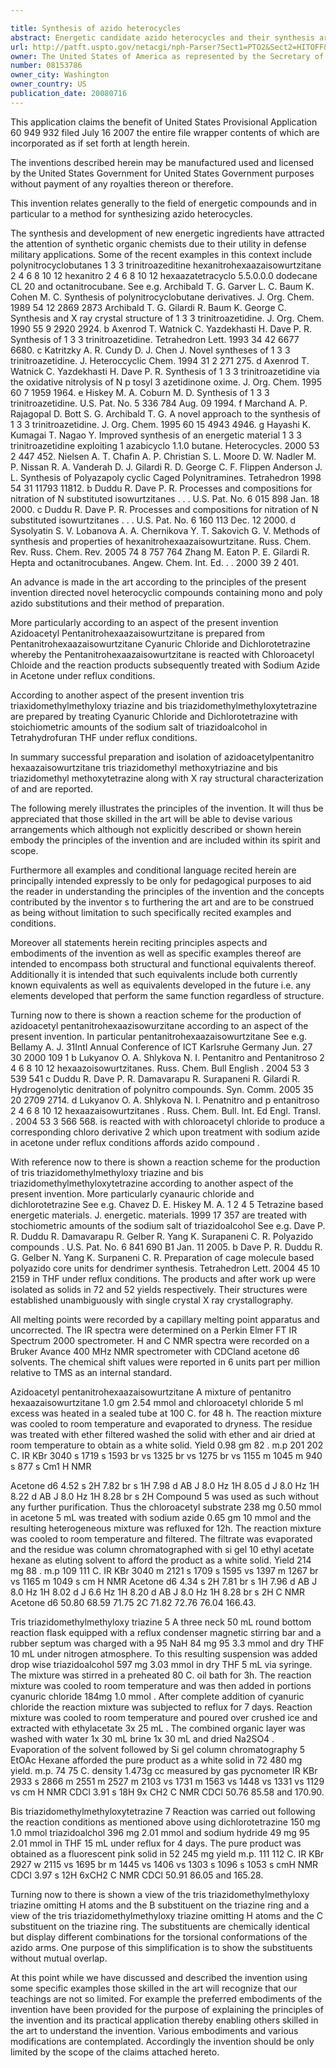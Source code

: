 ```yaml
---

title: Synthesis of azido heterocycles
abstract: Energetic candidate azido heterocycles and their synthesis are described.
url: http://patft.uspto.gov/netacgi/nph-Parser?Sect1=PTO2&Sect2=HITOFF&p=1&u=%2Fnetahtml%2FPTO%2Fsearch-adv.htm&r=1&f=G&l=50&d=PALL&S1=08153786&OS=08153786&RS=08153786
owner: The United States of America as represented by the Secretary of the Army
number: 08153786
owner_city: Washington
owner_country: US
publication_date: 20080716
---
```

This application claims the benefit of United States Provisional Application 60 949 932 filed July 16 2007 the entire file wrapper contents of which are incorporated as if set forth at length herein.

The inventions described herein may be manufactured used and licensed by the United States Government for United States Government purposes without payment of any royalties thereon or therefore.

This invention relates generally to the field of energetic compounds and in particular to a method for synthesizing azido heterocycles.

The synthesis and development of new energetic ingredients have attracted the attention of synthetic organic chemists due to their utility in defense military applications. Some of the recent examples in this context include polynitrocyclobutanes 1 3 3 trinitroazeditine hexanitrohexaazaisowurtzitane 2 4 6 8 10 12 hexanitro 2 4 6 8 10 12 hexaazatetracyclo 5.5.0.0.0 dodecane CL 20 and octanitrocubane. See e.g. Archibald T. G. Garver L. C. Baum K. Cohen M. C. Synthesis of polynitrocyclobutane derivatives. J. Org. Chem. 1989 54 12 2869 2873 Archibald T. G. Gilardi R. Baum K. George C. Synthesis and X ray crystal structure of 1 3 3 trinitroazetidine. J. Org. Chem. 1990 55 9 2920 2924. b Axenrod T. Watnick C. Yazdekhasti H. Dave P. R. Synthesis of 1 3 3 trinitroazetidine. Tetrahedron Lett. 1993 34 42 6677 6680. c Katritzky A. R. Cundy D. J. Chen J. Novel syntheses of 1 3 3 trinitroazetidine. J. Heteroccyclic Chem. 1994 31 2 271 275. d Axenrod T. Watnick C. Yazdekhasti H. Dave P. R. Synthesis of 1 3 3 trinitroazetidine via the oxidative nitrolysis of N p tosyl 3 azetidinone oxime. J. Org. Chem. 1995 60 7 1959 1964. e Hiskey M. A. Coburn M. D. Synthesis of 1 3 3 trinitroazetidine. U.S. Pat. No. 5 336 784 Aug. 09 1994. f Marchand A. P. Rajagopal D. Bott S. G. Archibald T. G. A novel approach to the synthesis of 1 3 3 trinitroazetidine. J. Org. Chem. 1995 60 15 4943 4946. g Hayashi K. Kumagai T. Nagao Y. Improved synthesis of an energetic material 1 3 3 trinitroazetidine exploiting 1 azabicyclo 1.1.0 butane. Heterocycles. 2000 53 2 447 452. Nielsen A. T. Chafin A. P. Christian S. L. Moore D. W. Nadler M. P. Nissan R. A. Vanderah D. J. Gilardi R. D. George C. F. Flippen Anderson J. L. Synthesis of Polyazapoly cyclic Caged Polynitramines. Tetrahedron 1998 54 31 11793 11812. b Duddu R. Dave P. R. Processes and compositions for nitration of N substituted isowurtzitanes . . . U.S. Pat. No. 6 015 898 Jan. 18 2000. c Duddu R. Dave P. R. Processes and compositions for nitration of N substituted isowurtzitanes . . . U.S. Pat. No. 6 160 113 Dec. 12 2000. d Sysolyatin S. V. Lobanova A. A. Chernikova Y. T. Sakovich G. V. Methods of synthesis and properties of hexanitrohexaazaisowurtzitane. Russ. Chem. Rev. Russ. Chem. Rev. 2005 74 8 757 764 Zhang M. Eaton P. E. Gilardi R. Hepta and octanitrocubanes. Angew. Chem. Int. Ed. . . 2000 39 2 401.

An advance is made in the art according to the principles of the present invention directed novel heterocyclic compounds containing mono and poly azido substitutions and their method of preparation.

More particularly according to an aspect of the present invention Azidoacetyl Pentanitrohexaazaisowurtzitane is prepared from Pentanitrohexaazaisowurtzitane Cyanuric Chloride and Dichlorotetrazine whereby the Pentanitrohexaazaisowurtzitane is reacted with Chloroacetyl Chloide and the reaction products subsequently treated with Sodium Azide in Acetone under reflux conditions.

According to another aspect of the present invention tris triaxidomethylmethyloxy triazine and bis triazidomethylmethyloxytetrazine are prepared by treating Cyanuric Chloride and Dichlorotetrazine with stoichiometric amounts of the sodium salt of triazidoalcohol in Tetrahydrofuran THF under reflux conditions.

In summary successful preparation and isolation of azidoacetylpentanitro hexaazaisowurtzitane tris triazidomethyl methoxytriazine and bis triazidomethyl methoxytetrazine along with X ray structural characterization of and are reported.

The following merely illustrates the principles of the invention. It will thus be appreciated that those skilled in the art will be able to devise various arrangements which although not explicitly described or shown herein embody the principles of the invention and are included within its spirit and scope.

Furthermore all examples and conditional language recited herein are principally intended expressly to be only for pedagogical purposes to aid the reader in understanding the principles of the invention and the concepts contributed by the inventor s to furthering the art and are to be construed as being without limitation to such specifically recited examples and conditions.

Moreover all statements herein reciting principles aspects and embodiments of the invention as well as specific examples thereof are intended to encompass both structural and functional equivalents thereof. Additionally it is intended that such equivalents include both currently known equivalents as well as equivalents developed in the future i.e. any elements developed that perform the same function regardless of structure.

Turning now to there is shown a reaction scheme for the production of azidoacetyl pentanitrohexaazisowurzitane according to an aspect of the present invention. In particular pentanitrohexaazaisowurtzitane See e.g. Bellamy A. J. 31Intl Annual Conference of ICT Karlsruhe Germany Jun. 27 30 2000 109 1 b Lukyanov O. A. Shlykova N. I. Pentanitro and Pentanitroso 2 4 6 8 10 12 hexaazoisowurtzitanes. Russ. Chem. Bull English . 2004 53 3 539 541 c Duddu R. Dave P. R. Damavarapu R. Surapaneni R. Gilardi R. Hydrogenolytic denitration of polynitro compounds. Syn. Comm. 2005 35 20 2709 2714. d Lukyanov O. A. Shlykova N. I. Penatnitro and p entanitroso 2 4 6 8 10 12 hexaazaisowurtzitanes . Russ. Chem. Bull. Int. Ed Engl. Transl. . 2004 53 3 566 568. is reacted with with chloroacetyl chloride to produce a corresponding chloro derivative 2 which upon treatment with sodium azide in acetone under reflux conditions affords azido compound .

With reference now to there is shown a reaction scheme for the production of tris triazidomethylmethyloxy triazine and bis triazidomethylmethyloxytetrazine according to another aspect of the present invention. More particularly cyanauric chloride and dichlorotetrazine See e.g. Chavez D. E. Hiskey M. A. 1 2 4 5 Tetrazine based energetic materials. J. energetic. materials. 1999 17 357 are treated with stochiometric amounts of the sodium salt of triazidoalcohol See e.g. Dave P. R. Duddu R. Damavarapu R. Gelber R. Yang K. Surapaneni C. R. Polyazido compounds . U.S. Pat. No. 6 841 690 B1 Jan. 11 2005. b Dave P. R. Duddu R. G. Gelber N. Yang K. Surpaneni C. R. Preparation of cage molecule based polyazido core units for dendrimer synthesis. Tetrahedron Lett. 2004 45 10 2159 in THF under reflux conditions. The products and after work up were isolated as solids in 72 and 52 yields respectively. Their structures were established unambiguously with single crystal X ray crystallography.

All melting points were recorded by a capillary melting point apparatus and uncorrected. The IR spectra were determined on a Perkin Elmer FT IR Spectrum 2000 spectrometer. H and C NMR spectra were recorded on a Bruker Avance 400 MHz NMR spectrometer with CDCland acetone d6 solvents. The chemical shift values were reported in 6 units part per million relative to TMS as an internal standard.

Azidoacetyl pentanitrohexaazaisowurtzitane A mixture of pentanitro hexaazaisowurtzitane 1.0 gm 2.54 mmol and chloroacetyl chloride 5 ml excess was heated in a sealed tube at 100 C. for 48 h. The reaction mixture was cooled to room temperature and evaporated to dryness. The residue was treated with ether filtered washed the solid with ether and air dried at room temperature to obtain as a white solid. Yield 0.98 gm 82 . m.p 201 202 C. IR KBr 3040 s 1719 s 1593 br vs 1325 br vs 1275 br vs 1155 m 1045 m 940 s 877 s Cm1 H NMR

 Acetone d6 4.52 s 2H 7.82 br s 1H 7.98 d AB J 8.0 Hz 1H 8.05 d J 8.0 Hz 1H 8.22 d AB J 8.0 Hz 1H 8.28 br s 2H Compound 5 was used as such without any further purification. Thus the chloroacetyl substrate 238 mg 0.50 mmol in acetone 5 mL was treated with sodium azide 0.65 gm 10 mmol and the resulting heterogeneous mixture was refluxed for 12h. The reaction mixture was cooled to room temperature and filtered. The filtrate was evaporated and the residue was column chromatographed with si gel 10 ethyl acetate hexane as eluting solvent to afford the product as a white solid. Yield 214 mg 88 . m.p 109 111 C. IR KBr 3040 m 2121 s 1709 s 1595 vs 1397 m 1267 br vs 1165 m 1049 s cm H NMR Acetone d6 4.34 s 2H 7.81 br s 1H 7.96 d AB J 8.0 Hz 1H 8.02 d J 6.6 Hz 1H 8.20 d AB J 8.0 Hz 1H 8.28 br s 2H C NMR Acetone d6 50.80 68.59 71.75 2C 71.82 72.76 76.04 166.43.

Tris triazidomethylmethyloxy triazine 5 A three neck 50 mL round bottom reaction flask equipped with a reflux condenser magnetic stirring bar and a rubber septum was charged with a 95 NaH 84 mg 95 3.3 mmol and dry THF 10 mL under nitrogen atmosphere. To this resulting suspension was added drop wise triazidoalcohol 597 mg 3.03 mmol in dry THF 5 mL via syringe. The mixture was stirred in a preheated 80 C. oil bath for 3h. The reaction mixture was cooled to room temperature and was then added in portions cyanuric chloride 184mg 1.0 mmol . After complete addition of cyanuric chloride the reaction mixture was subjected to reflux for 7 days. Reaction mixture was cooled to room temperature and poured over crushed ice and extracted with ethylacetate 3x 25 mL . The combined organic layer was washed with water 1x 30 mL brine 1x 30 mL and dried Na2SO4 . Evaporation of the solvent followed by Si gel column chromatography 5 EtOAc Hexane afforded the pure product as a white solid in 72 480 mg yield. m.p. 74 75 C. density 1.473g cc measured by gas pycnometer IR KBr 2933 s 2866 m 2551 m 2527 m 2103 vs 1731 m 1563 vs 1448 vs 1331 vs 1129 vs cm H NMR CDCl 3.91 s 18H 9x CH2 C NMR CDCl 50.76 85.58 and 170.90.

Bis triazidomethylmethyloxytetrazine 7 Reaction was carried out following the reaction conditions as mentioned above using dichlorotetrazine 150 mg 1.0 mmol triazidoalchol 396 mg 2.01 mmol and sodium hydride 49 mg 95 2.01 mmol in THF 15 mL under reflux for 4 days. The pure product was obtained as a fluorescent pink solid in 52 245 mg yield m.p. 111 112 C. IR KBr 2927 w 2115 vs 1695 br m 1445 vs 1406 vs 1303 s 1096 s 1053 s cmH NMR CDCl 3.97 s 12H 6xCH2 C NMR CDCl 50.91 86.05 and 165.28.

Turning now to there is shown a view of the tris triazidomethylmethyloxy triazine omitting H atoms and the B substituent on the triazine ring and a view of the tris triazidomethylmethyloxy triazine omitting H atoms and the C substituent on the triazine ring. The substituents are chemically identical but display different combinations for the torsional conformations of the azido arms. One purpose of this simplification is to show the substituents without mutual overlap.

At this point while we have discussed and described the invention using some specific examples those skilled in the art will recognize that our teachings are not so limited. For example the preferred embodiments of the invention have been provided for the purpose of explaining the principles of the invention and its practical application thereby enabling others skilled in the art to understand the invention. Various embodiments and various modifications are contemplated. Accordingly the invention should be only limited by the scope of the claims attached hereto.

